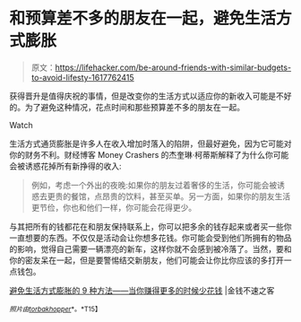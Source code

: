 # 和预算差不多的朋友在一起，避免生活方式膨胀

> 原文：<https://lifehacker.com/be-around-friends-with-similar-budgets-to-avoid-lifesty-1617762415>

获得晋升是值得庆祝的事情，但是改变你的生活方式以适应你的新收入可能是不好的。为了避免这种情况，花点时间和那些预算差不多的朋友在一起。

Watch

生活方式通货膨胀是许多人在收入增加时落入的陷阱，但最好避免，因为它可能对你的财务不利。财经博客 Money Crashers 的杰奎琳·柯蒂斯解释了为什么你可能会被诱惑花掉所有新挣得的收入:

> 例如，考虑一个外出的夜晚:如果你的朋友过着奢侈的生活，你可能会被诱惑去更贵的餐馆，点昂贵的饮料，甚至买单。另一方面，如果你的朋友生活更节俭，你也和他们一样，你可能会花得更少。

与其把所有的钱都花在和朋友保持联系上，你可以把多余的钱存起来或者买一些你一直想要的东西。不仅仅是活动会让你想多花钱。你可能会受到他们所拥有的物品的影响，觉得自己需要一辆漂亮的新车，这样你就不会感到被冷落了。当然，要和你的密友呆在一起，但是要警惕结交新朋友，他们可能会让你比你应该的多打开一点钱包。

[避免生活方式膨胀的 9 种方法——当你赚得更多的时候少花钱](http://www.moneycrashers.com/ways-avoid-lifestyle-inflation/) |金钱不速之客

<small>*照片由*</small>[<small>*torbakhopper*</small>](https://www.flickr.com/photos/gazeronly/12659863195)<small>*。*T15】</small>